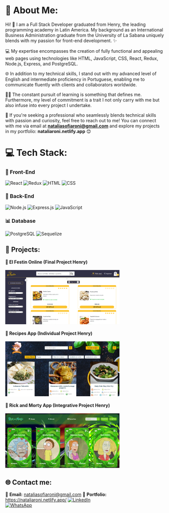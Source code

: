 # 💫 About Me:
Hi! 👋 I am a Full Stack Developer graduated from Henry, the leading programming academy in Latin America. My background as an International Business Administration graduate from the University of La Sabana uniquely blends with my passion for front-end development. ✨ 

💻 My expertise encompasses the creation of fully functional and appealing web pages using technologies like HTML, JavaScript, CSS, React, Redux, Node.js, Express, and PostgreSQL. 

🌐 In addition to my technical skills, I stand out with my advanced level of English and intermediate proficiency in Portuguese, enabling me to communicate fluently with clients and collaborators worldwide. 

🙋‍♀️ The constant pursuit of learning is something that defines me. Furthermore, my level of commitment is a trait I not only carry with me but also infuse into every project I undertake. 

🚀 If you're seeking a professional who seamlessly blends technical skills with passion and curiosity, feel free to reach out to me! You can connect with me via email at **nataliasofiaroni@gmail.com** and explore my projects in my portfolio: **nataliaroni.netlify.app** 😊


# 💻 Tech Stack:
### 🎨 Front-End
![React](https://img.shields.io/badge/React-%2320232a.svg?style=for-the-badge&logo=react&logoColor=%2361DAFB)
![Redux](https://img.shields.io/badge/Redux-%23593d88.svg?style=for-the-badge&logo=redux&logoColor=white)
![HTML](https://img.shields.io/badge/HTML-%23E34F26.svg?style=for-the-badge&logo=html5&logoColor=white)
![CSS](https://img.shields.io/badge/CSS-%231572B6.svg?style=for-the-badge&logo=css3&logoColor=white)

### 🧠 Back-End
![Node.js](https://img.shields.io/badge/Node.js-6DA55F?style=for-the-badge&logo=node.js&logoColor=white)
![Express.js](https://img.shields.io/badge/Express.js-%23404d59.svg?style=for-the-badge&logo=express&logoColor=%2361DAFB)
![JavaScript](https://img.shields.io/badge/JavaScript-%23323330.svg?style=for-the-badge&logo=javascript&logoColor=%23F7DF1E)

### 📊 Database
![PostgreSQL](https://img.shields.io/badge/PostgreSQL-%23316192.svg?style=for-the-badge&logo=postgresql&logoColor=white)
![Sequelize](https://img.shields.io/badge/Sequelize-%231572B6.svg?style=for-the-badge&logo=sequelize&logoColor=white)


## 📌 Projects:
**🌟 El Festin Online (Final Project Henry)**<br><br>
<a href="https://pf-front-end-grupo3.vercel.app/" target="_blank"><img src="images/festinonline.png" alt="El Festin" width="362"></a> <br><br>
**🌟 Recipes App (Individual Project Henry)**<br><br>
<a href="https://pi-front-natalia.vercel.app/" target="_blank"><img src="images/nataliarecipes.png" alt="Recipes App" width="362"></a><br><br>
**🌟 Rick and Morty App (Integrative Project Henry)**<br><br>
<a href="https://rick-and-morty-front-theta.vercel.app/" target="_blank"><img src="images/rickandmorty.png" alt="Rick and Morty App" width="362"></a>


## 🌐 Contact me:

📧 **Email:** nataliasofiaroni@gmail.com
📂 **Portfolio:** https://nataliaroni.netlify.app/
[![LinkedIn](https://img.shields.io/badge/LinkedIn-%230077B5.svg?logo=linkedin&logoColor=white)](https://www.linkedin.com/in/natalia-sofia-rodriguez/)<br>
[![WhatsApp](https://img.shields.io/badge/WhatsApp-%25B2D366.svg?logo=whatsapp&logoColor=white)](https://wa.me/+573028498759)
